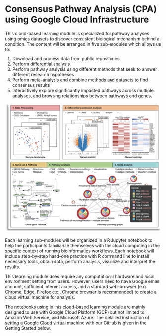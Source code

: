 # Consensus Pathway Analysis (CPA) using Google Cloud Infrastructure

This cloud-based learning module is specialized for pathway analyses using omics datasets to discover consistent 
biological mechanism behind a condition. The content will be arranged in five sub-modules which allows us to: 

1. Download and process data from public repositories
2. Perform differential analysis
3. Perform pathway analysis using different methods that seek to answer different research hypotheses
4. Perform meta-analysis and combine methods and datasets to find consensus results
5. Interactively explore significantly impacted pathways across multiple analyses, and browsing relationships between 
pathways and genes.

![fig_main](./images/Intro/Main-img.png)

Each learning sub-modules will be organized in a R Jupyter notebook to help the participants familiarize themselves 
with the cloud computing in the specific context of running bioinformatics workflows. Each notebook will include 
step-by-step hand-one practice with R command line to install necessary tools, obtain data, perform analysis, visualize 
and interpret the results.

This learning module does require any computational hardware and local environment setting from users. However, 
users need to have Google email account, sufficient internet access, and a stardard web-browser (e.g. Chrome, Edge, 
Firefox etc., Chrome browser is recommended) to create a cloud virtual machine for analysis.

The notebooks using in this cloud-based learning module are mainly designed to use with Google Cloud Platform (GCP) but 
not limited to Amazon Web Service, and Microsoft Azure. The detailed instruction of setting a Google Cloud virtual 
machine with our Github is given in the Getting Started below.

```{tableofcontents}
```
